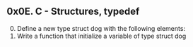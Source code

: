 ## 0x0E. C - Structures, typedef

0. Define a new type struct dog with the following elements:
1. Write a function that initialize a variable of type struct dog
